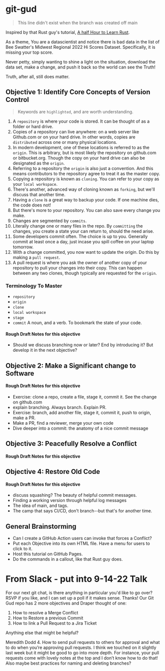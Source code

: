 # git-gud
> This line didn't exist when the branch was created off main

Inspired by that Rust guy's tutorial, [A half Hour to Learn Rust](https://fasterthanli.me/articles/a-half-hour-to-learn-rust).

As a theme, You are a datascientist and notice there is bad data
in the list of Bee Swatter's Midwest Regional 2022 Hi Scores Dataset.
Specifically, it is missing your top score.

Never petty, simply wanting to shine a light on the situation, download
the data set, make a change, and push it back so the world can see the Truth!

Truth, after all, still does matter.

## Objective 1: Identify Core Concepts of Version Control

> Keywords are `highlighted`, and are worth understanding.

1. A `repository` is where your code is stored. It can be thought of as a folder or hard drive.
2. Copies of a repository can live anywhere: on a web server like Github.com or on your hard drive. In other words, copies are `distributed` across one or many physical locations.
3. In modern development, one of these locations is referred to as the `origin`. This is arbitrary, but is most likely the repository on github.com or bitbucket.org. Though the copy on your hard drive can also be designated as the `origin`.
4. Referring to a repository the `origin` is also just a convention.  And this means contributors to the repository agree to treat it as the master copy.
5. Copying a repository is known as `cloning`. You can refer to your copy as your `local workspace`.
6. There's another, advanced way of cloning known as `forking`, but we'll discuss that another time.
7. Having a `clone` is a great way to backup your code. If one machine dies, the code does not!
8. But there's more to your repository. You can also save every change you make.
9. Changes are segmented by `commits`.
10. Literally change one or many files in the repo.  By `committing` the changes, you create a state your can return to, should the need arise.
11. Some developers commit often. The choice is up to you. Generally commit at least once a day, just incase you spill coffee on your laptop tomorrow.
12. With a change committed, you now want to update the origin. Do this by making a `pull request`.
13. A pull request is where you ask the owner of another copy of your repository to pull your changes into their copy.  This can happen between any two clones, though typically are requested for the `origin`.

### Terminology To Master
 * `repository`
 * `origin`
 * `clone`
 * `local workspace`
 * `stage`
 * `commit` A noun, and a verb. To bookmark the state of your code.

#### Rough Draft Notes for this objective
* Should we discuss branching now or later? End by introducing it? But develop it in the next objective?

## Objective 2: Make a Significant change to Software
#### Rough Draft Notes for this objective
* Exercise: clone a repo, create a file, stage it, commit it. See the change on github.com
* explain branching. Always branch. Explain PR.
* Exercise: branch, add another file, stage it, commit it, push to origin, make a PR.
* Make a PR, find a reviewer, merge your own code
* Dive deeper into a commit: the anatomy of a nice commit message

## Objective 3: Peacefully Resolve a Conflict
#### Rough Draft Notes for this objective

## Objective 4: Restore Old Code
#### Rough Draft Notes for this objective
* discuss squashing? The beauty of helpful commit messages.
* Finding a working version through helpful log messages
* The idea of main, and tags.
* The camp that says CI/CD, don't branch--but that's for another time.
 

## General Brainstorming
 * Can I create a GitHub Action users can invoke that forces a Conflict?
 * Put each Objective into its own HTML file. Have a menu for users to click to it.
 * Host this tutorial on GitHub Pages.
 * Do the commands in a callout, like that Rust guy does.

# From Slack - put into 9-14-22 Talk
For our next git chat, is there anything in particular you'd like to go over?  RSVP if you like, and I can set up a poll if it makes sense.  Thanks!
Our Git Gud repo has 2 more objectives and Draper thought of one:
1. How to resolve a Merge Conflict
2. How to Restore a previous Commit
3. How to link a Pull Request to a Jira Ticket

Anything else that might be helpful?

Meredith Dodd
4.  How to send pull requests to others for approval and what to do when you’re approving pull requests. I think we touched on it slightly last week but it might be good to go into more depth. For instance, your pull requests come with lovely notes at the top and I don’t know how to do that!
Also maybe best practices for naming and deleting branches?
